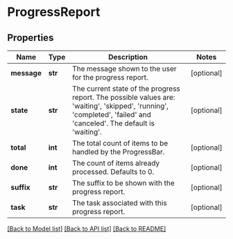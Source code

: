 # ProgressReport

## Properties
Name | Type | Description | Notes
------------ | ------------- | ------------- | -------------
**message** | **str** | The message shown to the user for the progress report. | [optional] 
**state** | **str** | The current state of the progress report. The possible values are: &#39;waiting&#39;, &#39;skipped&#39;, &#39;running&#39;, &#39;completed&#39;, &#39;failed&#39; and &#39;canceled&#39;. The default is &#39;waiting&#39;. | [optional] 
**total** | **int** | The total count of items to be handled by the ProgressBar. | [optional] 
**done** | **int** | The count of items already processed. Defaults to 0. | [optional] 
**suffix** | **str** | The suffix to be shown with the progress report. | [optional] 
**task** | **str** | The task associated with this progress report. | [optional] 

[[Back to Model list]](../README.md#documentation-for-models) [[Back to API list]](../README.md#documentation-for-api-endpoints) [[Back to README]](../README.md)


